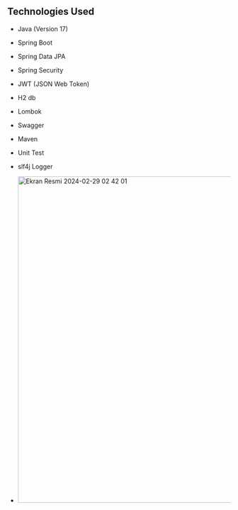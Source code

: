 ## Technologies Used
- Java (Version 17)
- Spring Boot
- Spring Data JPA
- Spring Security
- JWT (JSON Web Token)
- H2 db
- Lombok
- Swagger
- Maven
- Unit Test
- slf4j Logger



- <img width="735" alt="Ekran Resmi 2024-02-29 02 42 01" src="https://github.com/onrsir/farmSimulation/assets/115572997/d9881685-4139-4c85-a29f-b0cdf62f904e">

